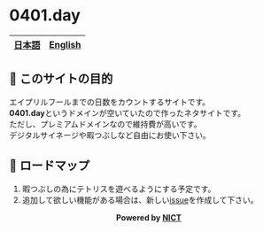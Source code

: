 # 0401.day
[日本語](README-ja.md)|[English](README.md)
---|---


## 🌸 このサイトの目的

エイプリルフールまでの日数をカウントするサイトです。  
**0401.day**というドメインが空いていたので作ったネタサイトです。  
ただし、プレミアムドメインなので維持費が高いです。  
デジタルサイネージや暇つぶしなど自由にお使い下さい。

## 🧞 ロードマップ

1. 暇つぶしの為にテトリスを遊べるようにする予定です。
1. 追加して欲しい機能がある場合は、新しい[issue](https://github.com/Pirikan/0401.day/issues)を作成して下さい。

**<div style="text-align: center;">Powered by <a href="https://mt-auto-minhon-mlt.ucri.jgn-x.jp/">NICT</a></div>**



